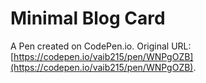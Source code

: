 # Minimal Blog Card

A Pen created on CodePen.io. Original URL: [https://codepen.io/vaib215/pen/WNPgOZB](https://codepen.io/vaib215/pen/WNPgOZB).

